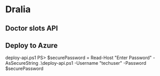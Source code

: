# Dralia
## Doctor slots API

## Deploy to Azure

deploy-api.ps1
PS>
$securePassword = Read-Host "Enter Password" -AsSecureString
.\deploy-api.ps1 -Username "techuser" -Password $securePassword
